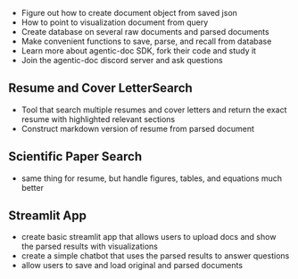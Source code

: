 
* Figure out how to create document object from saved json
* How to point to visualization document from query
* Create database on several raw documents and parsed documents
* Make convenient functions to save, parse, and recall from database
* Learn more about agentic-doc SDK, fork their code and study it
* Join the agentic-doc discord server and ask questions

## Resume and Cover LetterSearch
* Tool that search multiple resumes and cover letters and return the exact resume with highlighted relevant sections
* Construct markdown version of resume from parsed document

## Scientific Paper Search
* same thing for resume, but handle figures, tables, and equations much better

## Streamlit App
* create basic streamlit app that allows users to upload docs and show the parsed results with visualizations
* create a simple chatbot that uses the parsed results to answer questions
* allow users to save and load original and parsed documents
